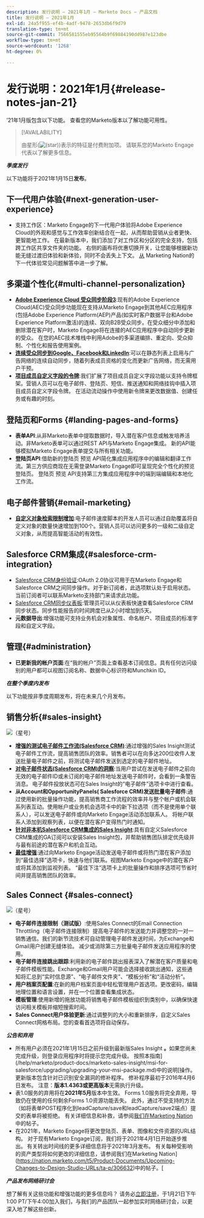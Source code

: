 ```yaml
---
description: 发行说明 — 2021年1月 — Marketo Docs — 产品文档
title: 发行说明 — 2021年1月
exl-id: 24a5f955-ef4b-4adf-9478-2653db6f9d79
translation-type: tm+mt
source-git-commit: 7566581555eb95564b9f69884190dd987e123dbe
workflow-type: tm+mt
source-wordcount: '1268'
ht-degree: 0%

---
```


# 发行说明：2021年1月{#release-notes-jan-21}

’21年1月版包含以下功能。 查看您的Marketo版本以了解功能可用性。

>[!AVAILABILITY]
>
>由星形(![(star)](assets/star-yellow.svg))表示的特征是付费附加项。 请联系您的Marketo Engage代表以了解更多信息。

**_季度发行_**

以下功能将于2021年1月15日&#x200B;**发布**。

## 下一代用户体验{#next-generation-user-experience}

* 支持工作区：Marketo Engage的下一代用户体验将Adobe Experience Cloud的外观和感觉与工作效率创新结合在一起，从而帮助营销从业者更快、更智能地工作。 在最新版本中，我们添加了对工作区和分区的完全支持，包括跨工作区共享文件夹的功能。 右侧的画布将优惠切换开关，让您能够根据新功能无缝过渡旧体验和新体验，同时不会丢失上下文。 [从](https://nation.marketo.com/t5/The-Next-Generation-Experience/Next-Generation-Experience-FAQ/ba-p/307124) Marketing Nation的下一代体验常见问题解答中进一步了解。

## 多渠道个性化{#multi-channel-personalization}

* **[Adobe Experience Cloud 受众同步阶段3](/help/marketo/product-docs/core-marketo-concepts/smart-lists-and-static-lists/static-lists/send-a-list-to-adobe-experience-cloud.md)**:现有的Adobe Experience Cloud(AEC)受众同步功能现在支持从Marketo Engage到其他AEC应用程序(包括Adobe Experience Platform(AEP)产品(如实时客户数据平台和Adobe Experience Platform激活)的连续、双向B2B受众同步。在受众细分中添加和删除潜在客户时，Marketo Engage将在连接的AEC应用程序中自动同步更新的受众。 在您的AEC技术堆栈中利用Adobe的多渠道编排、重定向、受众抑制、个性化和报告使用案例。
* **[连续受众同步到Google、Facebook和LinkedIn](/help/marketo/product-docs/demand-generation/ad-network-integrations/send-a-list-to-an-ad-network.md)**:可以在静态列表上启用与广告网络的连续自动同步，随着列表成员资格的变化而更新广告网络，而无需用户干预。
* **[项目成员自定义字段的令牌](/help/marketo/product-docs/core-marketo-concepts/programs/tokens/program-member-custom-field-tokens.md)**:我们扩展了项目成员自定义字段功能以支持令牌框架。营销人员可以在电子邮件、登陆页、短信、推送通知和网络挂钩中插入项目成员自定义字段令牌。 在活动流动操作中使用新令牌来更改数据值、创建任务或有趣的时刻。

## 登陆页和Forms {#landing-pages-and-forms}

* **表单API**:从非Marketo表单中提取数据时，导入潜在客户信息或触发培养活动。非Marketo表单可以通过REST API与Marketo Engage集成。 新的API能够模拟Marketo Engage表单提交与所有相关功能。
* **登陆页API**:借助新的登陆页 预览 API简化集成应用程序中的编辑和翻译工作流。第三方供应商现在无需登录Marketo Engage即可呈现完全个性化的预览登陆页。  登陆页 预览 API支持第三方集成应用程序中的端到端编辑和本地化工作流。

## 电子邮件营销{#email-marketing}

* **[自定义对象检索限制增加](/help/marketo/product-docs/administration/email-setup/change-custom-object-retrieval-limits-in-velocity-scripting.md)**:电子邮件速度脚本的开发人员可以通过自助覆盖将自定义对象的数量快速增加到100个。营销人员可以访问更多的一级和二级自定义对象，从而提高智能活动的有效性。

## Salesforce CRM集成{#salesforce-crm-integration}

* [Salesforce CRM身份验证](/help/marketo/product-docs/crm-sync/salesforce-sync/log-in-using-oauth-2-0.md):OAuth 2.0协议可用于在Marketo Engage和Salesforce CRM之间同步操作。对于新订阅者，此选项默认处于启用状态。 当前订阅者可以联系Marketo支持部门来请求此功能。
* [Salesforce CRM同步仪表板](/help/marketo/product-docs/crm-sync/salesforce-sync/salesforce-sync-errors.md):管理员可以从仪表板快速查看Salesforce CRM同步状态。同步性能报告的时间跨度已从2小时增加到5天。
* **元数据导出**:增强功能可支持业务机会对象属性、命名帐户、项目成员的标准字段和自定义字段。

## 管理{#administration}

* **已更新我的帐户页面**:在“我的帐户”页面上查看基本订阅信息。具有任何访问级别的用户都可以视图订阅名称、数据中心标识符和Munchkin ID。

**_在整个季度内发布_**

以下功能按非季度周期发布，将在未来几个月发布。

## 销售分析{#sales-insight}

![（星号）](assets/star-yellow.svg)

* **[增强的测试电子邮件工作流(Salesforce CRM)](/help/marketo/product-docs/marketo-sales-insight/msi-for-salesforce/features/actions-in-the-msi-panel/send-marketo-email/send-a-test-email.md)**:通过增强的Sales Insight测试电子邮件工作流，提高销售团队的效率。销售者可以在向多达200位收件人发送批量电子邮件之前，将测试电子邮件发送到选定的电子邮件地址。
* **[对电子邮件状态(Salesforce CRM)的洞察](/help/marketo/product-docs/marketo-sales-insight/msi-for-salesforce/features/tabs-in-the-msi-panel/email-tab.md)**:当用户尝试在发送电子邮件之前向无效的电子邮件ID或未订阅的电子邮件地址发送电子邮件时，会看到一条警告消息。 电子邮件投放状态可在Sales Insight的“电子邮件”选项卡中进行查看。
* **从Account和OpportunityPanels( [](/help/marketo/product-docs/marketo-sales-insight/msi-for-salesforce/features/msi-feature-overview.md#account-layout) Salesforce  [](/help/marketo/product-docs/marketo-sales-insight/msi-for-salesforce/features/msi-feature-overview.md#opportunity-layout) CRM)发送批量电子邮件**:通过使用新的批量操作功能，提高销售商工作流程的效率并与整个帐户或机会联系列表互动。使用帐户或业务机会选项卡中的新下拉选项（而不是使用单个联系人），可以发送电子邮件或向Marketo Engage活动添加联系人。 将帐户联系人添加到观察列表，以便在潜在客户变得热门时通知。
* **[针对非本机Salesforce CRM集成的Sales Insight](/help/marketo/product-docs/marketo-sales-insight/sales-insight-for-non-native-salesforce-integrations.md)**:具有自定义Salesforce CRM集成的GA订阅可以安装Sales Insight包，并帮助销售团队排定优先级并与最有前途的潜在客户和机会互动。
* **[最佳增强](/help/marketo/product-docs/marketo-sales-insight/msi-for-salesforce/features/marketo-tab/best-bets.md)**:通过向Marketo Engage活动发送电子邮件或将热门潜在客户添加到“最佳选择”选项卡，快速与他们联系。视图Marketo Engage中的潜在客户或将其添加到监视列表。 “最佳下注”选项卡上的批量操作和排序选项可节省时间并提高销售团队的效率。

## Sales Connect {#sales-connect}

![（星号）](assets/star-yellow.svg)

* **电子邮件连接限制（测试版）**:使用Sales Connect的Email Connection Throttling（电子邮件连接限制）提高电子邮件的发送能力并调整您的一对一销售通信。我们的新节流技术可自动管理电子邮件发送时间，为Exchange和Gmail用户创建无缝体验。 减少或消除第三方批量电子邮件发送应用程序的使用。
* **电子邮件连接跳出跟踪**:利用新的电子邮件跳出报表深入了解潜在客户质量和电子邮件模板性能。Exchange和Gmail用户可能会选择接收跳出通知，这些通知将汇总到“实时信息源”、“电子邮件文件夹”、“模板分析”和“活动分析”。
* **用户档案页配置**:在新的用户档案页面中轻松管理用户首选项。更改密码，编辑地理位置和语言设置，并在一个位置查看集成状态。
* **模板管理**:使用新增的拖放功能将销售电子邮件模板组织到类别中，以确保快速访问相关模板并缩短搜索时间。
* **Sales Connect用户体验更新**:通过调整列的大小和重新排序，自定义Sales Connect网格布局。您的查看首选项将自动保存。

**_公告和弃用_**

* 所有用户必须在2021年1月15日之前升级到最新版Sales Insight **。**&#x200B;如果您尚未完成升级，则登录应用程序时将提示您完成升级。 按照本指南](/help/marketo/product-docs/marketo-sales-insight/msi-for-salesforce/upgrading/upgrading-your-msi-package.md)中的说明[操作。 更新版本包含针对已识别安全漏洞的修补程序。 修补程序最初于2016年4月6日发布。 注意：**版本1.4363或更高版本**&#x200B;无需执行升级。
* 表1.0服务的弃用将在&#x200B;**2021年5月**&#x200B;版本中生效。 Forms 1.0服务将完全弃用，导致仍在使用的任何剩余Forms 1.0资源功能丢失。 此外，通过不受支持的方法（如将表单POST程序化到leadCapture/save和leadCapture/save2端点）提交的表单将被拒绝。 有关详细信息和补救，请参阅[我们在Marketing Nation](https://nation.marketo.com/t5/Product-Documents/Upcoming-Changes-to-the-Marketo-Engage-Form-Platform/ta-p/306631)中的帖子。
* 在2021年，Marketo Engage将更改登陆页、表单、图像和文件资源的URL结构。 对于现有Marketo Engage订阅，我们将于2021年4月1日开始逐步推出。 有关转出时间线的更多详细信息将于2021年3月发布。 有关每种受影响的资产类型将如何更改的详细信息，请参阅我们在Marketing Nation](https://nation.marketo.com/t5/Product-Documents/Upcoming-Changes-to-Design-Studio-URLs/ta-p/306632)中的帖子。[

**_产品发布网络研讨会_**

想了解有关这些功能和增强功能的更多信息吗？ 请务必[立即注册](https://engage.marketo.com/January_21_Release_Webinar_Registration.html)，于1月21日下午1:00 PT/下午4:00加入我们，与我们的产品团队一起参加实时网络研讨会，以更深入地了解这些创新。
